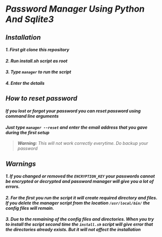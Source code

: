 # _Password Manager Using Python And Sqlite3_

## _**Installation**_

#### _1. First git clone this repository_
#### _2. Run install.sh script as root_
#### _3. Type `manager` to run the script_
#### _4. Enter the details_

## _**How to reset password**_
#### _If you lost or forgot your password you can reset password using command line arguments_
#### _Just type `manager --reset` and enter the email address that you gave during the first setup_
>_**Warning:** This will not work correctly everytime. Do backup your password_ 

## _**Warnings**_
#### _**1. If you changed or removed the `ENCRYPTION_KEY` your passwords cannot be encrypted or decrypted and password manager will give you a lot of errors.**_
#### _**2. For the first you run the script it will create required directory and files. If you delete the manager script from the location `/usr/local/bin/` the config files will remain.**_
#### _**3. Due to the remaining of the config files and directories. When you try to install the script second time the `install.sh` script will give error that the directories already exists. But it will not affect the installation**_

